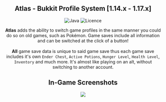 <div align="center">
  <h2>Atlas - Bukkit Profile System [1.14.x - 1.17.x]</h2>
  
  ![Java](https://img.shields.io/badge/java-%23ED8B00.svg?style=for-the-badge&logo=java&logoColor=white)
  ![Licence](https://img.shields.io/github/license/Ileriayo/markdown-badges?style=for-the-badge)
</div>

<div align="center">
  <b>Atlas</b> adds the ability to switch game profiles in the same manner you could do so on old games, such as Pokémon. Game saves include all information and can be switched at the click of a button!
  </br> </br>
  <b>All</b> game save data is unique to said game save thus each game save includes it's own <code>Ender Chest</code>, <code>Active Potions</code>, <code>Hunger Level</code>, <code>Health Level</code>, <code>Inventory</code> and much more. It's almost like playing on an alt, without switching to another account.
</div>

<div align="center">
  <h2>In-Game Screenshots</h2>
  
  <img src="https://image.prntscr.com/image/6kvn432BT86gu_IoOKXjcg.png">
</div>
